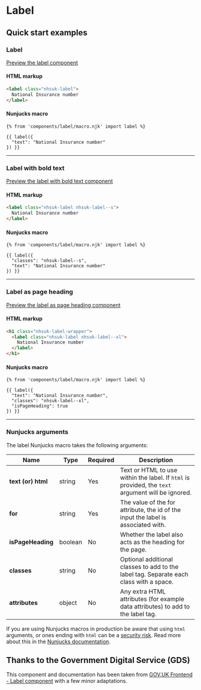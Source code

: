 # Label

## Quick start examples

### Label

[Preview the label component](https://nhsuk.github.io/nhsuk-frontend/components/label/index.html)

#### HTML markup

```html
<label class="nhsuk-label">
  National Insurance number
</label>
```

#### Nunjucks macro

```
{% from 'components/label/macro.njk' import label %}

{{ label({
  "text": "National Insurance number"
}) }}
```

---

### Label with bold text

[Preview the label with bold text component](https://nhsuk.github.io/nhsuk-frontend/components/label/bold.html)

#### HTML markup

```html
<label class="nhsuk-label nhsuk-label--s">
  National Insurance number
</label>
```

#### Nunjucks macro

```
{% from 'components/label/macro.njk' import label %}

{{ label({
  "classes": "nhsuk-label--s",
  "text": "National Insurance number"
}) }}
```

---

### Label as page heading

[Preview the label as page heading component](https://nhsuk.github.io/nhsuk-frontend/components/label/page-heading.html)

#### HTML markup

```html
<h1 class="nhsuk-label-wrapper">
  <label class="nhsuk-label nhsuk-label--xl">
    National Insurance number
  </label>
</h1>
```

#### Nunjucks macro

```
{% from 'components/label/macro.njk' import label %}

{{ label({
  "text": "National Insurance number",
  "classes": "nhsuk-label--xl",
  "isPageHeading": true
}) }}
```

---

### Nunjucks arguments

The label Nunjucks macro takes the following arguments:

| Name               | Type    | Required | Description                                                                                       |
| ------------------ | ------- | -------- | ------------------------------------------------------------------------------------------------- |
| **text (or) html** | string  | Yes      | Text or HTML to use within the label. If `html` is provided, the `text` argument will be ignored. |
| **for**            | string  | Yes      | The value of the for attribute, the id of the input the label is associated with.                 |
| **isPageHeading**  | boolean | No       | Whether the label also acts as the heading for the page.                                          |
| **classes**        | string  | No       | Optional additional classes to add to the label tag. Separate each class with a space.            |
| **attributes**     | object  | No       | Any extra HTML attributes (for example data attributes) to add to the label tag.                  |

If you are using Nunjucks macros in production be aware that using `html` arguments, or ones ending with `html` can be a [security risk](https://developer.mozilla.org/en-US/docs/Glossary/Cross-site_scripting). Read more about this in the [Nunjucks documentation](https://mozilla.github.io/nunjucks/api.html#user-defined-templates-warning).

## Thanks to the Government Digital Service (GDS)

This component and documentation has been taken from [GOV.UK Frontend - Label component](https://github.com/alphagov/govuk-frontend/tree/master/package/components/label) with a few minor adaptations.
